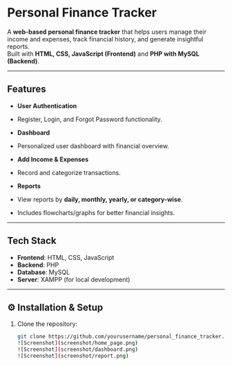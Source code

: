 #  Personal Finance Tracker

A **web-based personal finance tracker** that helps users manage their income and expenses, track financial history, and generate insightful reports.  
Built with **HTML, CSS, JavaScript (Frontend)** and **PHP with MySQL (Backend)**.

---

##  Features
-  **User Authentication**  
  - Register, Login, and Forgot Password functionality.
  
-  **Dashboard**  
  - Personalized user dashboard with financial overview.
  
-  **Add Income & Expenses**  
  - Record and categorize transactions.
  
-  **Reports**  
  - View reports by **daily, monthly, yearly, or category-wise**.
  - Includes flowcharts/graphs for better financial insights.
  
---

##  Tech Stack
- **Frontend**: HTML, CSS, JavaScript  
- **Backend**: PHP  
- **Database**: MySQL  
- **Server**: XAMPP (for local development)  

---

## ⚙️ Installation & Setup
1. Clone the repository:
   ```bash
   git clone https://github.com/yourusername/personal_finance_tracker.git
   ![Screenshot](screenshot/home_page.png)
   ![Screenshot](screenshot/dashboard.png)
   ![Screenshot](screenshot/report.png)
